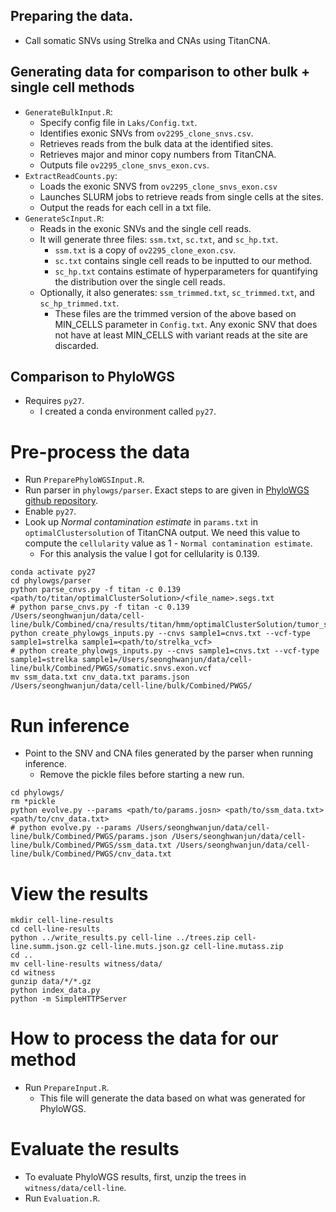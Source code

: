 
## Preparing the data.
+ Call somatic SNVs using Strelka and CNAs using TitanCNA.

## Generating data for comparison to other bulk + single cell methods
+ `GenerateBulkInput.R`:
    * Specify config file in `Laks/Config.txt`.
    * Identifies exonic SNVs from `ov2295_clone_snvs.csv`.
    * Retrieves reads from the bulk data at the identified sites.
    * Retrieves major and minor copy numbers from TitanCNA.
    * Outputs file `ov2295_clone_snvs_exon.cvs`.
+ `ExtractReadCounts.py`:
    * Loads the exonic SNVS from `ov2295_clone_snvs_exon.csv`
    * Launches SLURM jobs to retrieve reads from single cells at the sites.
    * Output the reads for each cell in a txt file.
+ `GenerateScInput.R`:
    * Reads in the exonic SNVs and the single cell reads.
    * It will generate three files: `ssm.txt`, `sc.txt`, and `sc_hp.txt`.
        - `ssm.txt` is a copy of `ov2295_clone_exon.csv`.
        - `sc.txt` contains single cell reads to be inputted to our method.
        - `sc_hp.txt` contains estimate of hyperparameters for quantifying the distribution over the single cell reads.
    * Optionally, it also generates: `ssm_trimmed.txt`, `sc_trimmed.txt`, and `sc_hp_trimmed.txt`.
        - These files are the trimmed version of the above based on MIN_CELLS parameter in `Config.txt`. Any exonic SNV that does not have at least MIN_CELLS with variant reads at the site are discarded.

## Comparison to PhyloWGS

- Requires `py27`.
    + I created a conda environment called `py27`.

# Pre-process the data
+ Run `PreparePhyloWGSInput.R`.
+ Run parser in `phylowgs/parser`. Exact steps to are given in [PhyloWGS github repository](https://github.com/morrislab/phylowgs/tree/master/parser). 
+ Enable `py27`.
+ Look up *Normal contamination estimate* in `params.txt` in `optimalClustersolution` of TitanCNA output. We need this value to compute the `cellularity` value as 1 - `Normal contamination estimate`. 
    * For this analysis the value I got for cellularity is 0.139.
```
conda activate py27
cd phylowgs/parser
python parse_cnvs.py -f titan -c 0.139 <path/to/titan/optimalClusterSolution>/<file_name>.segs.txt
# python parse_cnvs.py -f titan -c 0.139 /Users/seonghwanjun/data/cell-line/bulk/Combined/cna/results/titan/hmm/optimalClusterSolution/tumor_sample_1_cluster2.segs.txt
python create_phylowgs_inputs.py --cnvs sample1=cnvs.txt --vcf-type sample1=strelka sample1=<path/to/strelka_vcf>
# python create_phylowgs_inputs.py --cnvs sample1=cnvs.txt --vcf-type sample1=strelka sample1=/Users/seonghwanjun/data/cell-line/bulk/Combined/PWGS/somatic.snvs.exon.vcf
mv ssm_data.txt cnv_data.txt params.json /Users/seonghwanjun/data/cell-line/bulk/Combined/PWGS/
```

# Run inference
+ Point to the SNV and CNA files generated by the parser when running inference.
    * Remove the pickle files before starting a new run.
```
cd phylowgs/
rm *pickle
python evolve.py --params <path/to/params.josn> <path/to/ssm_data.txt> <path/to/cnv_data.txt>
# python evolve.py --params /Users/seonghwanjun/data/cell-line/bulk/Combined/PWGS/params.json /Users/seonghwanjun/data/cell-line/bulk/Combined/PWGS/ssm_data.txt /Users/seonghwanjun/data/cell-line/bulk/Combined/PWGS/cnv_data.txt
```

# View the results
```
mkdir cell-line-results
cd cell-line-results
python ../write_results.py cell-line ../trees.zip cell-line.summ.json.gz cell-line.muts.json.gz cell-line.mutass.zip
cd ..
mv cell-line-results witness/data/
cd witness
gunzip data/*/*.gz
python index_data.py
python -m SimpleHTTPServer
```

# How to process the data for our method
+ Run `PrepareInput.R`.
    * This file will generate the data based on what was generated for PhyloWGS.

# Evaluate the results
- To evaluate PhyloWGS results, first, unzip the trees in `witness/data/cell-line`.
- Run `Evaluation.R`.
